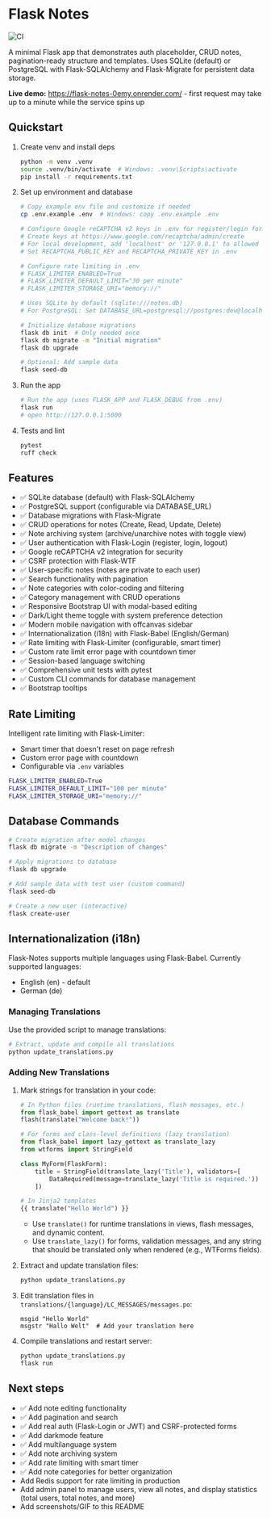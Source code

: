 # Flask Notes

![CI](https://github.com/MaxEmdeWorks/flask-notes/actions/workflows/ci.yml/badge.svg)

A minimal Flask app that demonstrates auth placeholder, CRUD notes, pagination-ready structure and templates. Uses SQLite (default) or PostgreSQL with Flask-SQLAlchemy and Flask-Migrate for persistent data storage.

**Live demo:** https://flask-notes-0emy.onrender.com/ - first request may take up to a minute while the service spins up

## Quickstart
1. Create venv and install deps
   ```bash
   python -m venv .venv
   source .venv/bin/activate  # Windows: .venv\Scripts\activate
   pip install -r requirements.txt
   ```

2. Set up environment and database
   ```bash
   # Copy example env file and customize if needed
   cp .env.example .env  # Windows: copy .env.example .env

   # Configure Google reCAPTCHA v2 keys in .env for register/login forms
   # Create keys at https://www.google.com/recaptcha/admin/create
   # For local development, add 'localhost' or '127.0.0.1' to allowed domains
   # Set RECAPTCHA_PUBLIC_KEY and RECAPTCHA_PRIVATE_KEY in .env

   # Configure rate limiting in .env
   # FLASK_LIMITER_ENABLED=True
   # FLASK_LIMITER_DEFAULT_LIMIT="30 per minute"
   # FLASK_LIMITER_STORAGE_URI="memory://"

   # Uses SQLite by default (sqlite:///notes.db)
   # For PostgreSQL: Set DATABASE_URL=postgresql://postgres:dev@localhost:5432/notes

   # Initialize database migrations
   flask db init  # Only needed once
   flask db migrate -m "Initial migration"
   flask db upgrade

   # Optional: Add sample data
   flask seed-db
   ```

3. Run the app
   ```bash
   # Run the app (uses FLASK_APP and FLASK_DEBUG from .env)
   flask run
   # open http://127.0.0.1:5000
   ```

4. Tests and lint
   ```bash
   pytest
   ruff check
   ```

## Features
- ✅ SQLite database (default) with Flask-SQLAlchemy
- ✅ PostgreSQL support (configurable via DATABASE_URL)
- ✅ Database migrations with Flask-Migrate
- ✅ CRUD operations for notes (Create, Read, Update, Delete)
- ✅ Note archiving system (archive/unarchive notes with toggle view)
- ✅ User authentication with Flask-Login (register, login, logout)
- ✅ Google reCAPTCHA v2 integration for security
- ✅ CSRF protection with Flask-WTF
- ✅ User-specific notes (notes are private to each user)
- ✅ Search functionality with pagination
- ✅ Note categories with color-coding and filtering
- ✅ Category management with CRUD operations
- ✅ Responsive Bootstrap UI with modal-based editing
- ✅ Dark/Light theme toggle with system preference detection
- ✅ Modern mobile navigation with offcanvas sidebar
- ✅ Internationalization (i18n) with Flask-Babel (English/German)
- ✅ Rate limiting with Flask-Limiter (configurable, smart timer)
- ✅ Custom rate limit error page with countdown timer
- ✅ Session-based language switching
- ✅ Comprehensive unit tests with pytest
- ✅ Custom CLI commands for database management
- ✅ Bootstrap tooltips

## Rate Limiting

Intelligent rate limiting with Flask-Limiter:
- Smart timer that doesn't reset on page refresh
- Custom error page with countdown
- Configurable via `.env` variables

```bash
FLASK_LIMITER_ENABLED=True
FLASK_LIMITER_DEFAULT_LIMIT="100 per minute"
FLASK_LIMITER_STORAGE_URI="memory://"
```

## Database Commands
```bash
# Create migration after model changes
flask db migrate -m "Description of changes"

# Apply migrations to database
flask db upgrade

# Add sample data with test user (custom command)
flask seed-db

# Create a new user (interactive)
flask create-user
```

## Internationalization (i18n)

Flask-Notes supports multiple languages using Flask-Babel. Currently supported languages:
- English (en) - default
- German (de)

### Managing Translations

Use the provided script to manage translations:

```bash
# Extract, update and compile all translations
python update_translations.py
```

### Adding New Translations

1. Mark strings for translation in your code:
   ```python
   # In Python files (runtime translations, flash messages, etc.)
   from flask_babel import gettext as translate
   flash(translate("Welcome back!"))

   # For forms and class-level definitions (lazy translation)
   from flask_babel import lazy_gettext as translate_lazy
   from wtforms import StringField

   class MyForm(FlaskForm):
       title = StringField(translate_lazy('Title'), validators=[
           DataRequired(message=translate_lazy('Title is required.'))
       ])

   # In Jinja2 templates
   {{ translate("Hello World") }}
   ```

   - Use `translate()` for runtime translations in views, flash messages, and dynamic content.
   - Use `translate_lazy()` for forms, validation messages, and any string that should be translated only when rendered (e.g., WTForms fields).

2. Extract and update translation files:
   ```bash
   python update_translations.py
   ```

3. Edit translation files in `translations/{language}/LC_MESSAGES/messages.po`:
   ```po
   msgid "Hello World"
   msgstr "Hallo Welt"  # Add your translation here
   ```

4. Compile translations and restart server:
   ```bash
   python update_translations.py
   flask run
   ```

## Next steps
- ✅ Add note editing functionality
- ✅ Add pagination and search
- ✅ Add real auth (Flask-Login or JWT) and CSRF-protected forms
- ✅ Add darkmode feature
- ✅ Add multilanguage system
- ✅ Add note archiving system
- ✅ Add rate limiting with smart timer
- ✅ Add note categories for better organization
- Add Redis support for rate limiting in production
- Add admin panel to manage users, view all notes, and display statistics (total users, total notes, and more)
- Add screenshots/GIF to this README

